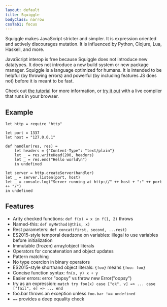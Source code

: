 ```yaml
---
layout: default
title: Squiggle
bodyClass: narrow
cssTab1: focus
---
```


Squiggle makes JavaScript stricter and simpler. It is expression oriented and
actively discourages mutation. It is influenced by Python, Clojure, Lua,
Haskell, and more.

JavaScript interop is free because Squiggle does not introduce new datatypes. It
does not introduce a new build system or new package manager. Squiggle is a
language optimized for humans. It is intended to be helpful (by throwing errors)
and powerful (by including features JS does not) before it is meant to be fast.

Check out [the tutorial](tutorial) for more information, or [try it out](try)
with a live compiler that runs in your browser.

## Example

    let http = require "http"

    let port = 1337
    let host = "127.0.0.1"

    def handler(res, res) =
        let headers = {"Content-Type": "text/plain"}
        let _ = res.writeHead(200, headers)
        let _ = res.end("Hello world\n")
        in undefined

    let server = http.createServer(handler)
    let _ = server.listen(port, host)
    let _ = console.log("Server running at http://" ++ host + ":" ++ port ++ "/")
    in undefined

## Features

- Arity checked functions: `def f(x) = x in f(1, 2)` throws
- Named-this: `def myMethod(@this, x)`
- Rest parameters: `def concat(first, second, ...rest)`
- ES2015-style temporal deadzone on variables:
  illegal to use variables before initialization
- Immutable (frozen) array/object literals
- Operators for concatenation and object updates
- Pattern matching
- No type coercion in binary operators
- ES2015-style shorthand object literals: `{foo}` means `{foo: foo}`
- Concise function syntax: `fn(x, y) x + y`
- Easier errors: error "oopsy" vs throw new Error("oopsy")
- try as an expression: `match try foo(x) case ["ok", v] => ... case ["fail", e] => ... end`
- foo.bar throws an exception unless `foo.bar !== undefined`
- `==` provides a deep equality check
